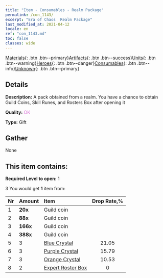 ```yaml
---
title: "Item - Consumables - Realm Package"
permalink: /con_1143/
excerpt: "Era of Chaos  Realm Package"
last_modified_at: 2021-04-12
locale: en
ref: "con_1143.md"
toc: false
classes: wide
---
```

 [Materials](/){: .btn .btn--primary}[Artifacts](/Artifacts/){: .btn .btn--success}[Units](/Units/){: .btn .btn--warning}[Heroes](/Heroes/){: .btn .btn--danger}[Consumables](/Consumables/){: .btn .btn--info}[Unknown](/Unknown/){: .btn .btn--primary}

## Details
 **Description:** A pack obtained from a realm. You have a chance to obtain Guild Coins, Skill Runes, and Rosters Box after opening it

 **Quality:** <span style="color: #DA70D6">OK</span>

 **Type:** Gift

## Gather

  None

## This item contains:

 **Required Level to open:** 1

 3 You would get **1** item  from:

  | Nr | Amount |     Item    | Drop Rate,% |
  |:---|:-------|:------------|:---------:|
  | 1 |  **20x** | Guild coin |  | 21.05 | 
  | 2 |  **88x** | Guild coin |  | 15.79 | 
  | 3 |  **166x** | Guild coin |  | 10.53 | 
  | 4 |  **388x** | Guild coin |  | 5.26 | 
  | 5 | 3 | [Blue Crystal](/Items/con_716/) | 21.05 | 
  | 6 | 3 | [Purple Crystal](/Items/con_720/) | 15.79 | 
  | 7 | 3 | [Orange Crystal](/Items/con_730/) | 10.53 | 
  | 8 | 2 | [Expert Roster Box](/Items/con_770/) | 0 | 
